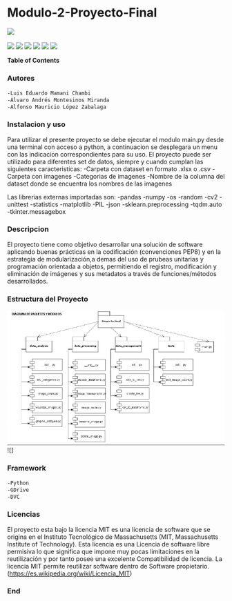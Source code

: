 # Modulo-2-Proyecto-Final

![](https://encrypted-tbn0.gstatic.com/images?q=tbn:ANd9GcTW2nAS6kudAI1vtakin3PZ8H2hfA5yzXEMa_yjy2u3uQ&s)

![](https://img.shields.io/github/stars/pandao/editor.md.svg) ![](https://img.shields.io/github/forks/pandao/editor.md.svg) ![](https://img.shields.io/github/tag/pandao/editor.md.svg) ![](https://img.shields.io/github/release/pandao/editor.md.svg) ![](https://img.shields.io/github/issues/pandao/editor.md.svg) ![](https://img.shields.io/bower/v/editor.md.svg)

**Table of Contents**

### Autores
	-Luis Eduardo Mamani Chambi
	-Álvaro Andrés Montesinos Miranda
	-Alfonso Mauricio López Zabalaga

### Instalacion y uso
Para utilizar el presente proyecto se debe ejecutar el modulo main.py desde una terminal con acceso a python, a continuacion se desplegara un menu con las indicacion correspondientes para su uso. El proyecto puede ser utilizado para diferentes set de datos, siempre y cuando cumplan las siguientes caracteristicas:
	-Carpeta con dataset en formato .xlsx o .csv
	-Carpeta con imagenes
	-Categorias de imagenes
	-Nombre de la columna del dataset donde se encuentra los nombres de las imagenes

Las librerias externas importadas son:
	-pandas
	-numpy
	-os
	-random
	-cv2
	-unittest
	-statistics
	-matplotlib
	-PIL
	-json
	-sklearn.preprocessing
	-tqdm.auto
	-tkinter.messagebox

### Descripcion
El proyecto tiene como objetivo desarrollar una solución de software aplicando buenas prácticas en la codificación (convenciones PEP8) y en la estrategia de modularización,a demas del uso de prubeas unitarias y programación orientada a objetos, permitiendo el registro, modificación y eliminación de imágenes y sus metadatos a través de funciones/métodos desarrollados.


### Estructura del Proyecto
![](https://github.com/AlvaroMontesinos/Modulo-2-Proyecto-Final/blob/main/Diagram-Paquetes_Modulo.png?raw=true)![]
### Framework
	-Python
	-GDrive
	-DVC
### Licencias
El proyecto esta bajo la licencia MIT es una licencia de software que se origina en el Instituto Tecnológico de Massachusetts (MIT, Massachusetts Institute of Technology).  Esta licencia es una Licencia de software libre permisiva lo que significa que impone muy pocas limitaciones en la reutilización y por tanto posee una excelente Compatibilidad de licencia. La licencia MIT permite reutilizar software dentro de Software propietario.
(https://es.wikipedia.org/wiki/Licencia_MIT)
### End
